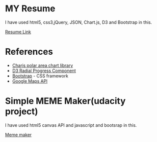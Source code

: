 <h1>MY Resume</h1>
<p>I have used html5, css3,jQuery, JSON, Chart.js, D3 and Bootstrap in this.</p>
<p><a href="http://himankbhalla.github.io/">Resume Link</a></p>
<h1>References</h1>
<ul>
	<li><a href="http://www.chartjs.org/docs/#polar-area-chart">Charjs polar area chart library</li>
	<li><a href="http://www.brightpointinc.com/clients/brightpointinc.com/library/radialProgress/index.html?source=d3js">D3 Radial Progress Component</li>
	<li><a href="http://getbootstrap.com/">Bootstrap</a> - CSS framework</li>
	<li><a href="https://developers.google.com/maps/documentation/javascript/tutorial">Google Maps API</a></li>

</ul>
<h1>Simple MEME Maker(udacity project)</h1>
<p>I have used html5 canvas API and javascript and bootsrap  in this.</p>
<p><a href="http://himankbhalla.github.io/meme">Meme maker</a></p>

